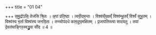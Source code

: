 +++
title = "01 04"

+++
स॒मु॒द्रो॑ऽसि॒ तेज॑सि श्रि॒तः । अ॒पां प्र॑ति॒ष्ठा । त्वयी॒दम॒न्तः । विश्व॑य्ँय॒क्षव्ँ विश्व॑म्भू॒तव्ँ विश्वँ॑ सुभू॒तम् ।  विश्व॑स्य भ॒र्ता विश्व॑स्य जनयि॒ता । तन्त्वोप॑दधे काम॒दुघ॒मक्षि॑तम् । प्र॒जाप॑तिस्त्वा सादयतु ।  तया॑ दे॒वत॑याङ्गिर॒स्वद्ध्रु॒वा सी॑द ॥ 4 ॥

